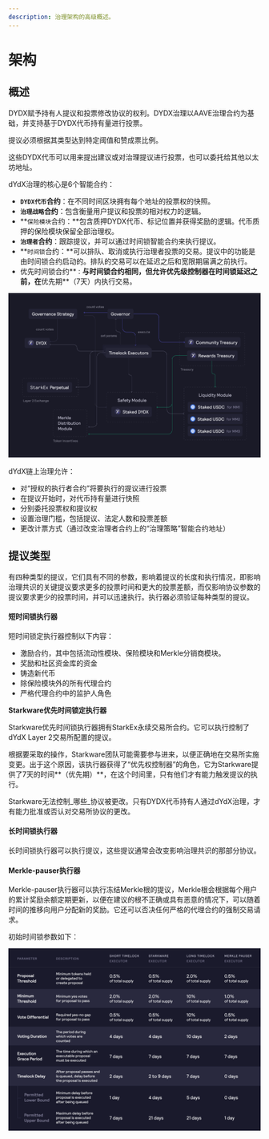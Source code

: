 ```yaml
---
description: 治理架构的高级概述。
---
```


# 架构

## 概述

DYDX赋予持有人提议和投票修改协议的权利。DYDX治理以AAVE治理合约为基础，并支持基于DYDX代币持有量进行投票。

提议必须根据其类型达到特定阈值和赞成票比例。

这些DYDX代币可以用来提出建议或对治理提议进行投票，也可以委托给其他以太坊地址。

dYdX治理的核心是6个智能合约：

* **`DYDX代币`合约**：在不同时间区块拥有每个地址的投票权的快照。
* **`治理战略`合约**：包含衡量用户提议和投票的相对权力的逻辑。
* **`保险模块`合约：**包含质押DYDX代币、标记位置并获得奖励的逻辑。代币质押的保险模块保留全部治理权。
* **`治理者`合约**：跟踪提议，并可以通过时间锁智能合约来执行提议。
* **`时间锁`合约：**可以排队、取消或执行治理者投票的交易。提议中的功能是由时间锁合约启动的。排队的交易可以在延迟之后和宽限期届满之前执行。
* 优先时间锁合约**`：`**与时间锁合约相同，但允许优先级控制器在时间锁延迟之前，在**优先期**（7天）内执行交易。

![Smart contract architecture](<../.gitbook/assets/image (49).png>)

dYdX链上治理允许：

* 对“授权的执行者合约”将要执行的提议进行投票
* 在提议开始时，对代币持有量进行快照
* 分别委托投票权和提议权
* 设置治理门槛，包括提议、法定人数和投票差额
* 更改计票方式（通过改变治理者合约上的“治理策略”智能合约地址）

## 提议类型

有四种类型的提议，它们具有不同的参数，影响着提议的长度和执行情况，即影响治理共识的关键提议要求更多的投票时间和更大的投票差额，而仅影响协议参数的提议要求更少的投票时间，并可以迅速执行。执行器必须验证每种类型的提议。

#### **短时间锁执行器**

短时间锁定执行器控制以下内容：

* 激励合约，其中包括流动性模块、保险模块和Merkle分销商模块。
* 奖励和社区资金库的资金
* 铸造新代币
* 除保险模块外的所有代理合约
* 严格代理合约中的监护人角色

**Starkware优先时间锁定执行器**

Starkware优先时间锁执行器拥有StarkEx永续交易所合约。它可以执行控制了dYdX Layer 2交易所配置的提议。

根据要采取的操作，Starkware团队可能需要参与进来，以便正确地在交易所实施变更。出于这个原因，该执行器获得了“优先权控制器”的角色，它为Starkware提供了7天的时间**（优先期）**，在这个时间里，只有他们才有能力触发提议的执行。

Starkware无法控制_哪些_协议被更改。只有DYDX代币持有人通过dYdX治理，才有能力批准或否认对交易所协议的更改。

#### **长时间锁执行器**

长时间锁执行器可以执行提议，这些提议通常会改变影响治理共识的那部分协议。

#### **Merkle-pauser执行器**

Merkle-pauser执行器可以执行冻结Merkle根的提议，Merkle根会根据每个用户的累计奖励余额定期更新，以便在建议的根不正确或具有恶意的情况下，可以随着时间的推移向用户分配新的奖励。它还可以否决任何严格的代理合约的强制交易请求。

初始时间锁参数如下：

![Initial timelock parameters](<../.gitbook/assets/Initial Timelock Parameters.png>)

